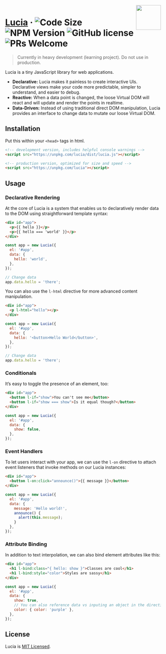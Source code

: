 <img src="https://github.com/luciadotjs/lucia/raw/master/.github/img/logo.svg" width="80px" align="right" />

# [Lucia](https://lucia.js.org) &middot; ![Code Size](https://img.shields.io/bundlephobia/minzip/lucia?color=7460E1&style=flat-square) ![NPM Version](https://img.shields.io/npm/v/lucia?color=%23C454FF&style=flat-square) ![GitHub license](https://img.shields.io/badge/license-MIT-blue.svg?color=%23E676AA&style=flat-square) ![PRs Welcome](https://img.shields.io/badge/PRs-welcome-brightgreen.svg?color=%23FA8A7C&style=flat-square)

> Currently in heavy development (learning project). Do not use in production.

Lucia is a tiny JavaScript library for web applications.

- **Declarative:** Lucia makes it painless to create interactive UIs. Declarative views make your code more predictable, simpler to understand, and easier to debug.
- **Reactive:** When a data point is changed, the loose Virtual DOM will react and will update and render the points in realtime.
- **Data-Driven:** Instead of using traditional direct DOM manipulation, Lucia provides an interface to change data to mutate our loose Virtual DOM. 

## Installation

Put this within your `<head>` tags in html.

```html
<!-- development version, includes helpful console warnings -->
<script src="https://unpkg.com/lucia/dist/lucia.js"></script>
```

```html
<!-- production version, optimized for size and speed -->
<script src="https://unpkg.com/lucia"></script>
```

## Usage

### Declarative Rendering

At the core of Lucia is a system that enables us to declaratively render data to the DOM using straightforward template syntax:

```html
<div id="app">
  <p>{{ hello }}</p>
  <p>{{ hello === 'world' }}</p>
</div>
```

```js
const app = new Lucia({
  el: '#app',
  data: {
    hello: 'world',
  },
});

// Change data
app.data.hello = 'there';
```

You can also use the `l-html` directive for more advanced content manipulation.

```html
<div id="app">
  <p l-html="hello"></p>
</div>
```

```js
const app = new Lucia({
  el: '#app',
  data: {
    hello: '<button>Hello World</button>',
  },
});

// Change data
app.data.hello = 'there';
```

### Conditionals

It’s easy to toggle the presence of an element, too:

```html
<div id="app">
  <button l-if="show">You can't see me</button>
  <button l-if="show === show">Is it equal though?</button>
</div>
```

```js
const app = new Lucia({
  el: '#app',
  data: {
    show: false,
  },
});
```

### Event Handlers

To let users interact with your app, we can use the `l-on` directive to attach event listeners that invoke methods on our Lucia instances:

```html
<div id="app">
  <button l-on:click="announce()">{{ message }}</button>
</div>
```

```js
const app = new Lucia({
  el: '#app',
  data: {
    message: 'Hello world!',
    announce() {
      alert(this.message);
    }
  },
});
```

### Attribute Binding

In addition to text interpolation, we can also bind element attributes like this:

```html
<div id="app">
  <h1 l-bind:class="{ hello: show }">Classes are cool</h1>
  <h1 l-bind:style="color">Styles are sassy</h1>
</div>
```

```js
const app = new Lucia({
  el: '#app',
  data: {
    show: true,
    // You can also reference data vs inputing an object in the directive itself
    color: { color: 'purple' }, 
  },
});
```

## License

Lucia is [MIT Licensed](LICENSE.md).